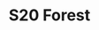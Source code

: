 ---
title: S20 Forest
permalink: "/teams/forest"
teamslug: forest
members:
- Mark Japinga (Captain)
- Matt Cline (QB)
- Gabe Avila
- Kyle Banks
- Brandon Benjamin
- Shaq Broooks
- Samantha Cline
- Ryan Dillon
- Daniel ErkenBrack
- Johnny Moseman
- Tiger Richetti
- Darien Smith
- Lindsey Walton
teamid: 7108
name: S20 Forest
division: ''
---